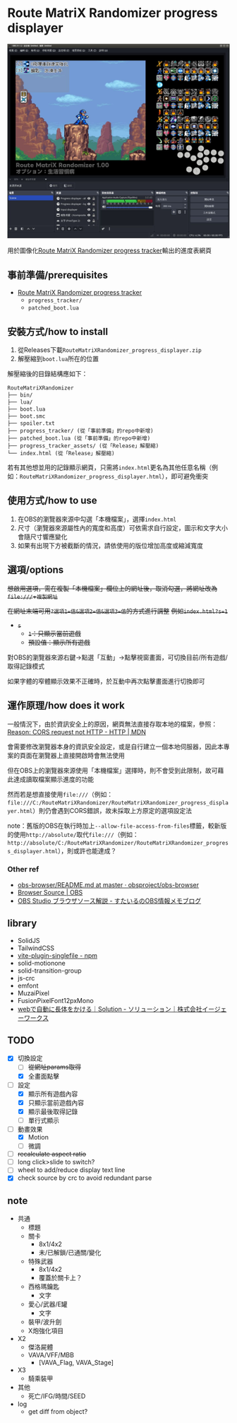 # Route MatriX Randomizer progress displayer

![screenshot](/screenshot.jpg)

用於圖像化[Route MatriX Randomizer progress tracker](https://github.com/fsworld009/Route-MatriX-Randomizer_progress_tracker/)輸出的進度表網頁

## 事前準備/prerequisites

- [Route MatriX Randomizer progress tracker](https://github.com/fsworld009/Route-MatriX-Randomizer_progress_tracker/)
  - `progress_tracker/`
  - `patched_boot.lua`

## 安裝方式/how to install

1. 從Releases下載`RouteMatriXRandomizer_progress_displayer.zip`
2. 解壓縮到`boot.lua`所在的位置

解壓縮後的目錄結構應如下：

```plain
RouteMatriXRandomizer
├── bin/
├── lua/
├── boot.lua
├── boot.smc
├── spoiler.txt
├── progress_tracker/ (從「事前準備」的repo中新增)
├── patched_boot.lua (從「事前準備」的repo中新增)
├── progress_tracker_assets/ (從「Release」解壓縮)
└── index.html (從「Release」解壓縮)
```

若有其他想並用的記錄顯示網頁，只需將`index.html`更名為其他任意名稱（例如：`RouteMatriXRandomizer_progress_displayer.html`），即可避免衝突

## 使用方式/how to use

1. 在OBS的瀏覽器來源中勾選「本機檔案」，選擇`index.html`
2. 尺寸（瀏覽器來源屬性內的寬度和高度）可依需求自行設定，圖示和文字大小會隨尺寸響應變化
3. 如果有出現下方被截斷的情況，請依使用的版位增加高度或縮減寬度

## 選項/options

~~想啟用選項，需在複製「本機檔案」欄位上的網址後，取消勾選，將網址改為`file:///`+`複製網址`~~

~~在網址末端可用`?選項1=值&選項2=值&選項3=值`的方式進行調整~~
~~例如`index.html?s=1`~~

- ~~`s`~~
  - ~~`1`：只顯示當前遊戲~~
  - ~~預設值：顯示所有遊戲~~

對OBS的瀏覽器來源右鍵→點選「互動」→點擊視窗畫面，可切換目前/所有遊戲/取得記錄模式

如果字體的窄體顯示效果不正確時，於互動中再次點擊畫面進行切換即可

## 運作原理/how does it work

一般情況下，由於資訊安全上的原因，網頁無法直接存取本地的檔案，參照：[Reason: CORS request not HTTP - HTTP | MDN](https://developer.mozilla.org/en-US/docs/Web/HTTP/Guides/CORS/Errors/CORSRequestNotHttp)

會需要修改瀏覽器本身的資訊安全設定，或是自行建立一個本地伺服器，因此本專案的頁面在瀏覽器上直接開啟時會無法使用

但在OBS上的瀏覽器來源使用「本機檔案」選擇時，則不會受到此限制，故可藉此達成讀取檔案顯示進度的功能

然而若是想直接使用`file:///`（例如：`file:///C:/RouteMatriXRandomizer/RouteMatriXRandomizer_progress_displayer.html`）則仍會遇到CORS錯誤，故未採取上方原定的選項設定法

note：舊版的OBS在執行時加上`--allow-file-access-from-files`標籤，較新版的使用`http://absolute/`取代`file:///`（例如：`http://absolute/C:/RouteMatriXRandomizer/RouteMatriXRandomizer_progress_displayer.html`），則或許也能達成？

### Other ref

- [obs-browser/README.md at master · obsproject/obs-browser](https://github.com/obsproject/obs-browser/blob/master/README.md#js-bindings)
- [Browser Source | OBS](https://obsproject.com/kb/browser-source)
- [OBS Studio ブラウザソース解説 - すたいるのOBS情報メモブログ](https://style1925.hateblo.jp/entry/obs-browser#%E3%83%AD%E3%83%BC%E3%82%AB%E3%83%ABHTML%E3%81%A7%E3%83%AD%E3%83%BC%E3%82%AB%E3%83%AB%E7%94%BB%E5%83%8F%E3%81%8C%E8%AA%AD%E3%81%BF%E8%BE%BC%E3%82%81%E3%81%AA%E3%81%84)

## library

- SolidJS
- TailwindCSS
- [vite-plugin-singlefile - npm](https://www.npmjs.com/package/vite-plugin-singlefile)
- solid-motionone
- solid-transition-group
- js-crc
- emfont
- MuzaiPixel
- FusionPixelFont12pxMono
- [webで自動に長体をかける｜Solution - ソリューション｜株式会社イージェーワークス](https://www.ejworks.com/solution/detail.html?article_id=150)

## TODO

- [x] 切換設定
  - [ ] ~~從網址params取得~~
  - [x] 全畫面點擊
- [ ] 設定
  - [x] 顯示所有遊戲內容
  - [x] 只顯示當前遊戲內容
  - [x] 顯示最後取得記錄
  - [ ] 單行式顯示
- [ ] 動畫效果
  - [x] Motion
  - [ ] 微調
- [ ] ~~recalculate aspect ratio~~
- [ ] long click>slide to switch?
- [ ] wheel to add/reduce display text line
- [x] check source by crc to avoid redundant parse

## note

- 共通
  - 標題
  - 關卡
    - 8x1/4x2
    - 未/已解鎖/已通關/變化
  - 特殊武器
    - 8x1/4x2
    - 覆蓋於關卡上？
  - 西格瑪鑰匙
    - 文字
  - 愛心/武器/E罐
    - 文字
  - 裝甲/波升劍
  - X炮強化項目
- X2
  - 傑洛屍體
  - VAVA/VFF/MBB
    - [VAVA_Flag, VAVA_Stage]
- X3
  - 騎乘裝甲
- 其他
  - 死亡/IFG/時間/SEED
- log
  - get diff from object?
